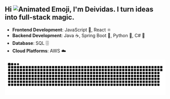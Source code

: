 ## Hi <img src="https://fonts.gstatic.com/s/e/notoemoji/latest/270c_fe0f/512.gif" alt="Animated Emoji" width="50" height="50">, I'm Deividas. I turn ideas into full-stack magic.
<!-- ## Hi <img src="https://iam-weijie.github.io/wave/hand-emoji.svg" alt="Animated Emoji" width="50" height="50">, I'm Deividas. I turn ideas into full-stack magic. -->
- **Frontend Development**: JavaScript 📜, React ⚛️
- **Backend Development**: Java ☕, Spring Boot 🍃, Python 🐍, C# 🔧
- **Database**: SQL 🗄️
- **Cloud Platforms**: AWS ☁️

![snake gif](https://github.com/Elorts/Elorts/blob/output/github-snake-dark.svg)

<!-- ![languages](https://github.com/Elorts/Elorts/blob/main/invertedGitHub.png?raw=true)
<!-- ![languages](https://github.com/Elorts/Elorts/blob/main/GitHubProfile.png?raw=true)
<!--
**Elorts/Elorts** is a ✨ _special_ ✨ repository because its `README.md` (this file) appears on your GitHub profile.

Here are some ideas to get you started:

- 🔭 I’m currently working on ...
- 🌱 I’m currently learning ...
- 👯 I’m looking to collaborate on ...
- 🤔 I’m looking for help with ...
- 💬 Ask me about ...
- 📫 How to reach me: ...
- 😄 Pronouns: ...
- ⚡ Fun fact: ...
-->
